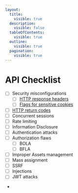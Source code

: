 ```yaml
---
layout:
  title:
    visible: true
  description:
    visible: false
  tableOfContents:
    visible: true
  outline:
    visible: true
  pagination:
    visible: true
---
```


# API Checklist

* [ ] Security misconfigurations
  * [ ] [HTTP response headers](https://cheatsheetseries.owasp.org/cheatsheets/REST\_Security\_Cheat\_Sheet.html#security-headers)
  * [ ] [Flags for sensitive cookies](https://developer.mozilla.org/en-US/docs/Web/HTTP/Cookies#security)
* [ ] [HTTP return codes](https://cheatsheetseries.owasp.org/cheatsheets/REST\_Security\_Cheat\_Sheet.html#http-return-code)
* [ ] Concurrent sessions
* [ ] Rate limiting
* [ ] Information Disclosure
* [ ] Authentication attacks
* [ ] Authorization flaws
  * [ ] BOLA
  * [ ] BFLA
* [ ] Improper Assets management
* [ ] Mass assignment
* [ ] SSRF
* [ ] Injections
* [ ] JWT attacks
*

